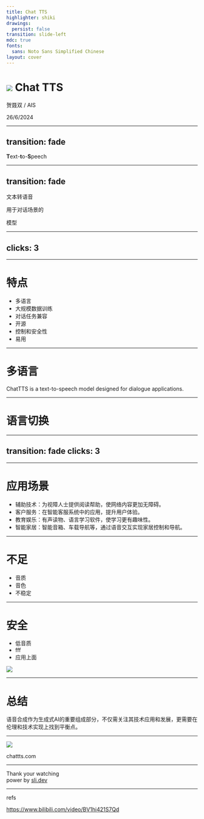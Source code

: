 ```yaml
---
title: Chat TTS 
highlighter: shiki
drawings:
  persist: false
transition: slide-left
mdc: true
fonts:
  sans: Noto Sans Simplified Chinese
layout: cover
---
```


<h1 class="flex items-center gap-4 color-primary"><img class="h-14 inline-block" src="/logo.svg"/> Chat TTS</h1>


贺聂双 / <span text-3>AIS</span>   

<p class="fixed bottom-10 text-3 color-gray">
 26/6/2024
</p>


---
transition: fade
---

<div h-full flex items-center justify-center color-primary>
  <div class="slide-text-primary text-20"><strong class="inline-block color-red">T</strong>ext-<strong class="inline-block color-red">t</strong>o-<strong class="inline-block color-red">S</strong>peech</div>
</div>


---
transition: fade
---

<div h-full flex items-center justify-center color-primary text-20 >
  <p relative v-motion :initial="{ x: 60 }" :enter="{ x: 60 }" :click-2="{x: 0}">
    文本转语音
    <div v-click="1" class="chat absolute  text-8 left-0">
      用于对话场景的
    </div>
  </p>

  <div v-click="2" v-motion :initial="{ x: -30 }" :enter="{ x: 0 }">模型</div>
</div>


<style scoped>

.chat.slidev-vclick-target {
  --at-apply: top--15 transition-all duration-500;
}

.chat.slidev-vclick-hidden {
  --at-apply: top--10;
}
</style>




---
clicks: 3
---



<div v-click="1" h-full flex items-center justify-center>
  <Audio src="/audio.wav" tag='ChatTTS' text='这个模型是专门为对话场景设计的,目前只支持英文跟中文。
最大的模型是使用了十万小时的一个中英文数据训练的。
然后在huggingface上开源了一个四万小时的未监督微调的模型.' :start="$clicks === 2" />
</div>




--- 

# 特点

- 多语言
- 大规模数据训练
- 对话任务兼容
- 开源
- 控制和安全性
- 易用




---

# 多语言 




ChatTTS is a text-to-speech model designed for dialogue applications.


<div v-click="1" h-full flex items-center justify-center>
  <Audio src="/audio.wav" tag='ChatTTS' text='ChatTTS是一款强大的对话式文本转语音的模型.' :start="$clicks ===2" />
</div>


---

# 语言切换





---
transition: fade
clicks: 3
---

<div v-click="1" h-full flex items-center justify-center>
  <Audio src="/audio.wav" tag='ChatTTS' text='四川美食确实以辣闻名，但也有不辣的选择。比如甜水面、赖汤圆、蛋烘糕、叶儿粑等，这些小吃口味温和，甜而不腻，也很受欢迎。' :start="$clicks ===2" />
</div>





---

# 应用场景


<div mt-30 text-6>

  <v-clicks>

  - 辅助技术：为视障人士提供阅读帮助，使网络内容更加无障碍。
  - 客户服务：在智能客服系统中的应用，提升用户体验。
  - 教育娱乐：有声读物、语言学习软件，使学习更有趣味性。
  - 智能家居：智能音箱、车载导航等，通过语音交互实现家居控制和导航。
  </v-clicks>
</div>


---

# 不足

- 音质
- 音色
- 不稳定





---


# 安全


- 低音质
- fff 
- 应用上面


<div class="blur-sm">
 <img src="/curve.svg" h-20/>
</div>



---

# 总结


语音合成作为生成式AI的重要组成部分，不仅需关注其技术应用和发展，更需要在伦理和技术实现上找到平衡点。

---

<div>
  <img h-80 m-auto src="/url.png"/>
  <p text-12 text-center>chattts.com</p>
</div>


---

<div h-full flex flex-col items-center justify-center>
  <div class="slide-text-primary text-20 color-primary">Thank your watching</div>
  <div w-full text-right mr-45 color-gray-300>
    <span>power by </span>
    <a href="https://github.com/sujianqingfeng/talks">
      sli.dev
    </a>
  </div>
</div>


---

refs

https://www.bilibili.com/video/BV1hi421S7Qd